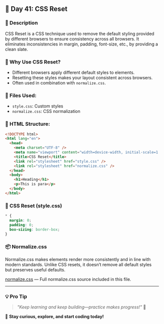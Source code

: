 ## 🚀 Day 41: CSS Reset

### 📌 Description
CSS Reset is a CSS technique used to remove the default styling provided by different browsers to ensure consistency across all browsers. It eliminates inconsistencies in margin, padding, font-size, etc., by providing a clean slate.

### 🧾 Why Use CSS Reset?
- Different browsers apply different default styles to elements.
- Resetting these styles makes your layout consistent across browsers.
- Often used in combination with `normalize.css`.

### 🧰 Files Used:
- `style.css`: Custom styles
- `normalize.css`: CSS normalization

### 🧪 HTML Structure:
```html
<!DOCTYPE html>
<html lang="en">
  <head>
    <meta charset="UTF-8" />
    <meta name="viewport" content="width=device-width, initial-scale=1.0" />
    <title>CSS Reset</title>
    <link rel="stylesheet" href="style.css" />
    <link rel="stylesheet" href="normalize.css" />
  </head>
  <body>
    <h1>Heading</h1>
    <p>This is para</p>
  </body>
</html>
```

### 🎨 CSS Reset (style.css)
```css
* {
  margin: 0;
  padding: 0;
  box-sizing: border-box;
}
```

### 📦 Normalize.css
Normalize.css makes elements render more consistently and in line with modern standards. Unlike CSS resets, it doesn’t remove all default styles but preserves useful defaults.

[normalize.css](./normalize.css) — Full normalize.css source included in this file.

---

### 💡 **Pro Tip**
> _"Keep learning and keep building—practice makes progress!"_ 💪

🚀 **Stay curious, explore, and start coding today!**